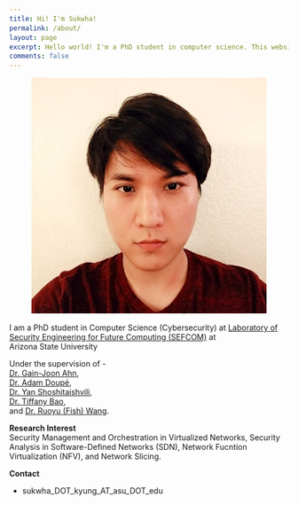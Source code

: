 ```yaml
---
title: Hi! I'm Sukwha!
permalink: /about/
layout: page
excerpt: Hello world! I'm a PhD student in computer science. This website is about my projects and gibberish on computer things XD
comments: false
---
```


<figure>
<img src="assets/img/me.jpg" alt="me">
</figure>

I am a PhD student in Computer Science (Cybersecurity) at
<a href="https://sefcom.asu.edu" target="_blank" rel="noopener">Laboratory of Security Engineering for Future Computing (SEFCOM)</a> at  
Arizona State University

Under the supervision of -  
<a href="http://www.public.asu.edu/~gahn1/" target="_blank" rel="noopener">Dr. Gain-Joon Ahn</a>,  
<a href="https://adamdoupe.com/" target="_blank" rel="noopener">Dr. Adam Doupé</a>,  
<a href="https://www.yancomm.net/" target="_blank" rel="noopener">Dr. Yan Shoshitaishvili</a>,  
<a href="https://www.tiffanybao.com/" target="_blank" rel="noopener">Dr. Tiffany Bao</a>,  
and <a href="https://rev.fish/" target="_blank" rel="noopener">Dr. Ruoyu (Fish) Wang</a>.

**Research Interest**  
Security Management and Orchestration in Virtualized Networks, 
Security Analysis in Software-Defined Networks (SDN), Network Fucntion Virtualization (NFV), and Network Slicing.

**Contact**  
- sukwha_DOT_kyung_AT_asu_DOT_edu
